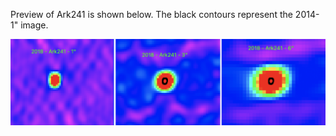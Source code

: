 Preview of Ark241 is shown below. The black contours represent the 2014- 1" image. 

![Ark241](Ark241.png "Ark241")
